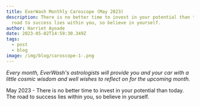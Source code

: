 ```yaml
---
title: EverWash Monthly Caroscope (May 2023)
description: There is no better time to invest in your potential than today. The
  road to success lies within you, so believe in yourself.
author: Harriet Ayoade
date: 2023-05-02T14:59:30.349Z
tags:
  - post
  - blog
image: /img/blog/caroscope-1-.png
---
```

*Every month, EverWash's astrologists will provide you and your car with a little cosmic wisdom and well wishes to reflect on for the upcoming month.*

 May 2023 - There is no better time to invest in your potential than today. The road to success lies within you, so believe in yourself.